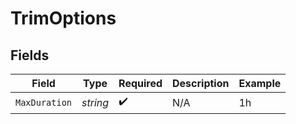 # TrimOptions


## Fields

| Field              | Type               | Required           | Description        | Example            |
| ------------------ | ------------------ | ------------------ | ------------------ | ------------------ |
| `MaxDuration`      | *string*           | :heavy_check_mark: | N/A                | 1h                 |